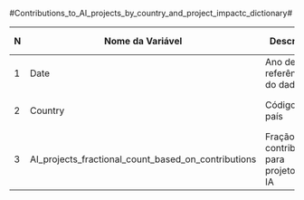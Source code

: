 #Contributions_to_AI_projects_by_country_and_project_impactc_dictionary#

 
|N   | Nome da Variável                                     | Descrição                                        | Tipo de Dado              |
|----|------------------------------------------------------|--------------------------------------------------|---------------------------|
| 1  | Date                                                 | Ano de referência do dado                         | Qualitativo Discritivo    |
| 2  | Country                                              | Código do país	                                  | Qualitativo não ordinal   |
| 3  |	AI_projects_fractional_count_based_on_contributions | Fração de contribuição para projetos de IA        | Qualitativo Continuo      |
